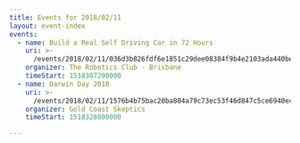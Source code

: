 ```yaml
---
title: Events for 2018/02/11
layout: event-index
events:
  - name: Build a Real Self Driving Car in 72 Hours
    uri: >-
      /events/2018/02/11/036d3b826fdf6e1851c29dee08384f9b4e2103ada440be671ebe896c2da6bbaf
    organizer: The Robotics Club - Brisbane
    timeStart: 1518307200000
  - name: Darwin Day 2018
    uri: >-
      /events/2018/02/11/1576b4b75bac20ba804a79c73ec53f46d847c5ce6940ec0d206289bccf610647
    organizer: Gold Coast Skeptics
    timeStart: 1518328800000

---
```


